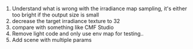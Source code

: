1. Understand what is wrong with the irradiance map sampling, it's either too bright if the output size is small
2. decrease the target irradiance texture to 32
3. compare with something like CMF Studio
4. Remove light code and only use env map for testing..
5. Add scene with multiple params

